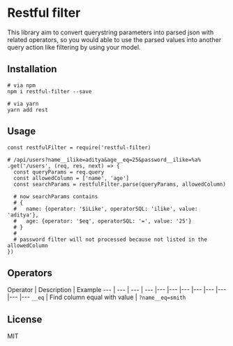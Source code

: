 # Restful filter

This library aim to convert querystring parameters into parsed json with related operators, 
so you would able to use the parsed values into another query action like filtering by using your model.

## Installation

    # via npm
    npm i restful-filter --save

    # via yarn
    yarn add rest

## Usage

    const restfulFilter = require('restful-filter)

    # /api/users?name__ilike=aditya&age__eq=25&password__ilike=%a%
    .get('/users', (req, res, next) => {
      const queryParams = req.query
      const allowedColumn = ['name', 'age']
      const searchParams = restfulFilter.parse(queryParams, allowedColumn)

      # now searchParams contains
      # {
      #   name: {operator: '$iLike', operatorSQL: 'ilike', value: 'aditya'},
      #   age: {operator: '$eq', operatorSQL: '=', value: '25'}
      # }
      #
      # password filter will not processed because not listed in the allowedColumn
    })

## Operators

  Operator | Description | Example
  --- | --- | --- | --- |--- |--- |--- |--- |--- |--- |--- |---
  `__eq` | Find column equal with value | `?name__eq=smith`

## License
MIT